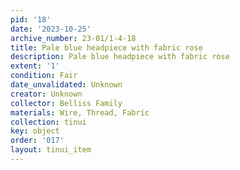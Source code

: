 ```yaml
---
pid: '18'
date: '2023-10-25'
archive_number: 23-01/1-4-18
title: Pale blue headpiece with fabric rose
description: Pale blue headpiece with fabric rose
extent: '1'
condition: Fair
date_unvalidated: Unknown
creator: Unknown
collector: Belliss Family
materials: Wire, Thread, Fabric
collection: tinui
key: object
order: '017'
layout: tinui_item
---
```

